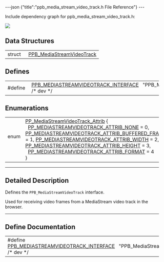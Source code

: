 ---json {"title":"ppb\_media\_stream\_video\_track.h File Reference"} ---

Include dependency graph for ppb\_media\_stream\_video\_track.h:

![](/docs/native-client/pepper_beta/c/ppb__media__stream__video__track_8h__incl.png)

Data Structures
---------------

<table><tbody><tr class="odd"><td style="text-align: right;">struct  </td><td><a href="/docs/native-client/pepper_beta/c/struct_p_p_b___media_stream_video_track__1__0/" class="el">PPB_MediaStreamVideoTrack</a></td></tr></tbody></table>

Defines
-------

<table><tbody><tr class="odd"><td style="text-align: right;">#define </td><td><a href="/docs/native-client/pepper_beta/c/ppb__media__stream__video__track_8h#a02d9ef4668c13afd6b26c83736feca64" class="el">PPB_MEDIASTREAMVIDEOTRACK_INTERFACE</a>   "PPB_MediaStreamVideoTrack;1.0" /* dev */</td></tr></tbody></table>

Enumerations
------------

<table><tbody><tr class="odd"><td style="text-align: right;">enum  </td><td><a href="/docs/native-client/pepper_beta/c/group___enums#ga49cd0a65c15c8a91959310699afc36b7" class="el">PP_MediaStreamVideoTrack_Attrib</a> {<br />
  <a href="/docs/native-client/pepper_beta/c/group___enums#gga49cd0a65c15c8a91959310699afc36b7a0d5a46a7dbdfc72630e58159a4ac7c50" class="el">PP_MEDIASTREAMVIDEOTRACK_ATTRIB_NONE</a> = 0, <a href="/docs/native-client/pepper_beta/c/group___enums#gga49cd0a65c15c8a91959310699afc36b7a82a5dbfcbfa8f78e80ccf2c5607bf327" class="el">PP_MEDIASTREAMVIDEOTRACK_ATTRIB_BUFFERED_FRAMES</a> = 1, <a href="/docs/native-client/pepper_beta/c/group___enums#gga49cd0a65c15c8a91959310699afc36b7a6ed25ce915df51b4c927d03e88932a5c" class="el">PP_MEDIASTREAMVIDEOTRACK_ATTRIB_WIDTH</a> = 2, <a href="/docs/native-client/pepper_beta/c/group___enums#gga49cd0a65c15c8a91959310699afc36b7abda9111782f26174aaeada7dfe7cc197" class="el">PP_MEDIASTREAMVIDEOTRACK_ATTRIB_HEIGHT</a> = 3,<br />
  <a href="/docs/native-client/pepper_beta/c/group___enums#gga49cd0a65c15c8a91959310699afc36b7acc27d12b7e95806c1af435cf2b9cdb9a" class="el">PP_MEDIASTREAMVIDEOTRACK_ATTRIB_FORMAT</a> = 4<br />
}</td></tr></tbody></table>

------------------------------------------------------------------------

<span id="details" class="anchor" style="margin: 0;"></span>

Detailed Description
--------------------

Defines the `PPB_MediaStreamVideoTrack` interface.

Used for receiving video frames from a MediaStream video track in the browser.

------------------------------------------------------------------------

Define Documentation
--------------------

<span id="a02d9ef4668c13afd6b26c83736feca64" class="anchor" style="margin: 0;"></span>

<table><tbody><tr class="odd"><td>#define <a href="/docs/native-client/pepper_beta/c/ppb__media__stream__video__track_8h#a02d9ef4668c13afd6b26c83736feca64" class="el">PPB_MEDIASTREAMVIDEOTRACK_INTERFACE</a>   "PPB_MediaStreamVideoTrack;1.0" /* dev */</td></tr></tbody></table>
